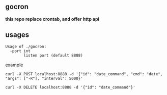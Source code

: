 ## gocron
**this repo replace crontab, and offer http api**

## usages
```
Usage of ./gocron:
  -port int
    	listen port (default 8888)
```


example
```
curl -X POST localhost:8888 -d '{"id": "date_command", "cmd": "date", "args": ["-R"], "interval": 5000}'
```

```
curl -X DELETE localhost:8888 -d '{"id": "date_command"}'
```

